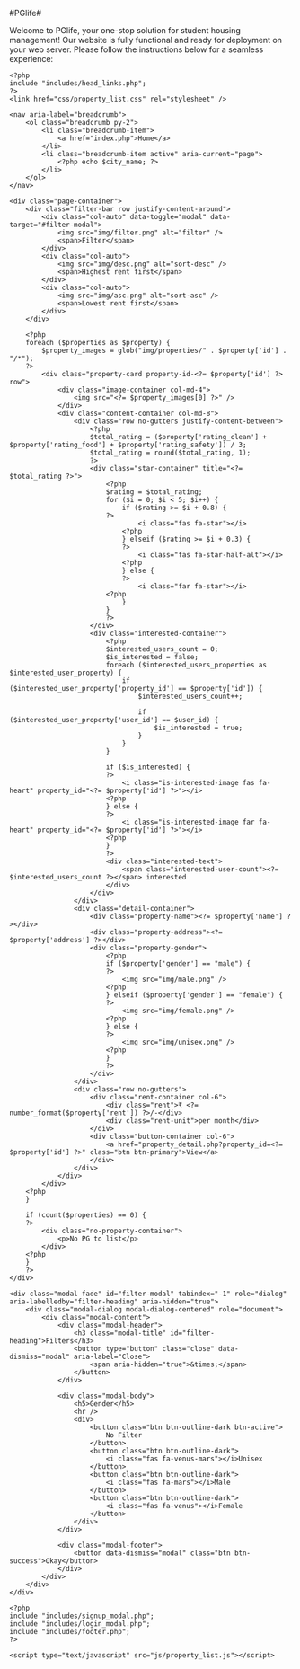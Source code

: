 #PGlife# 


Welcome to PGlife, your one-stop solution for student housing management! Our website is fully functional and ready for deployment on your web server. Please follow the instructions below for a seamless experience:

<?php
session_start();
require "includes/database_connect.php";

$user_id = isset($_SESSION['user_id']) ? $_SESSION['user_id'] : NULL;
$city_name = $_GET["city"];

$sql_1 = "SELECT * FROM cities WHERE name = '$city_name'";
$result_1 = mysqli_query($conn, $sql_1);
if (!$result_1) {
    echo "Something went wrong!";
    return;
}
$city = mysqli_fetch_assoc($result_1);
if (!$city) {
    echo "Sorry! We do not have any PG listed in this city.";
    return;
}
$city_id = $city['id'];


$sql_2 = "SELECT * FROM properties WHERE city_id = $city_id";
$result_2 = mysqli_query($conn, $sql_2);
if (!$result_2) {
    echo "Something went wrong!";
    return;
}
$properties = mysqli_fetch_all($result_2, MYSQLI_ASSOC);


$sql_3 = "SELECT * 
            FROM interested_users_properties iup
            INNER JOIN properties p ON iup.property_id = p.id
            WHERE p.city_id = $city_id";
$result_3 = mysqli_query($conn, $sql_3);
if (!$result_3) {
    echo "Something went wrong!";
    return;
}
$interested_users_properties = mysqli_fetch_all($result_3, MYSQLI_ASSOC);
?>

<!DOCTYPE html>
<html lang="en">

<head>
    <meta name="viewport" content="width=device-width, initial-scale=1">
    <title>Best PG's in <?php echo $city_name ?> | PG Life</title>

    <?php
    include "includes/head_links.php";
    ?>
    <link href="css/property_list.css" rel="stylesheet" />
</head>

<body>
    <?php
    include "includes/header.php";
    ?>

    <nav aria-label="breadcrumb">
        <ol class="breadcrumb py-2">
            <li class="breadcrumb-item">
                <a href="index.php">Home</a>
            </li>
            <li class="breadcrumb-item active" aria-current="page">
                <?php echo $city_name; ?>
            </li>
        </ol>
    </nav>

    <div class="page-container">
        <div class="filter-bar row justify-content-around">
            <div class="col-auto" data-toggle="modal" data-target="#filter-modal">
                <img src="img/filter.png" alt="filter" />
                <span>Filter</span>
            </div>
            <div class="col-auto">
                <img src="img/desc.png" alt="sort-desc" />
                <span>Highest rent first</span>
            </div>
            <div class="col-auto">
                <img src="img/asc.png" alt="sort-asc" />
                <span>Lowest rent first</span>
            </div>
        </div>

        <?php
        foreach ($properties as $property) {
            $property_images = glob("img/properties/" . $property['id'] . "/*");
        ?>
            <div class="property-card property-id-<?= $property['id'] ?> row">
                <div class="image-container col-md-4">
                    <img src="<?= $property_images[0] ?>" />
                </div>
                <div class="content-container col-md-8">
                    <div class="row no-gutters justify-content-between">
                        <?php
                        $total_rating = ($property['rating_clean'] + $property['rating_food'] + $property['rating_safety']) / 3;
                        $total_rating = round($total_rating, 1);
                        ?>
                        <div class="star-container" title="<?= $total_rating ?>">
                            <?php
                            $rating = $total_rating;
                            for ($i = 0; $i < 5; $i++) {
                                if ($rating >= $i + 0.8) {
                            ?>
                                    <i class="fas fa-star"></i>
                                <?php
                                } elseif ($rating >= $i + 0.3) {
                                ?>
                                    <i class="fas fa-star-half-alt"></i>
                                <?php
                                } else {
                                ?>
                                    <i class="far fa-star"></i>
                            <?php
                                }
                            }
                            ?>
                        </div>
                        <div class="interested-container">
                            <?php
                            $interested_users_count = 0;
                            $is_interested = false;
                            foreach ($interested_users_properties as $interested_user_property) {
                                if ($interested_user_property['property_id'] == $property['id']) {
                                    $interested_users_count++;

                                    if ($interested_user_property['user_id'] == $user_id) {
                                        $is_interested = true;
                                    }
                                }
                            }

                            if ($is_interested) {
                            ?>
                                <i class="is-interested-image fas fa-heart" property_id="<?= $property['id'] ?>"></i>
                            <?php
                            } else {
                            ?>
                                <i class="is-interested-image far fa-heart" property_id="<?= $property['id'] ?>"></i>
                            <?php
                            }
                            ?>
                            <div class="interested-text">
                                <span class="interested-user-count"><?= $interested_users_count ?></span> interested
                            </div>
                        </div>
                    </div>
                    <div class="detail-container">
                        <div class="property-name"><?= $property['name'] ?></div>
                        <div class="property-address"><?= $property['address'] ?></div>
                        <div class="property-gender">
                            <?php
                            if ($property['gender'] == "male") {
                            ?>
                                <img src="img/male.png" />
                            <?php
                            } elseif ($property['gender'] == "female") {
                            ?>
                                <img src="img/female.png" />
                            <?php
                            } else {
                            ?>
                                <img src="img/unisex.png" />
                            <?php
                            }
                            ?>
                        </div>
                    </div>
                    <div class="row no-gutters">
                        <div class="rent-container col-6">
                            <div class="rent">₹ <?= number_format($property['rent']) ?>/-</div>
                            <div class="rent-unit">per month</div>
                        </div>
                        <div class="button-container col-6">
                            <a href="property_detail.php?property_id=<?= $property['id'] ?>" class="btn btn-primary">View</a>
                        </div>
                    </div>
                </div>
            </div>
        <?php
        }

        if (count($properties) == 0) {
        ?>
            <div class="no-property-container">
                <p>No PG to list</p>
            </div>
        <?php
        }
        ?>
    </div>

    <div class="modal fade" id="filter-modal" tabindex="-1" role="dialog" aria-labelledby="filter-heading" aria-hidden="true">
        <div class="modal-dialog modal-dialog-centered" role="document">
            <div class="modal-content">
                <div class="modal-header">
                    <h3 class="modal-title" id="filter-heading">Filters</h3>
                    <button type="button" class="close" data-dismiss="modal" aria-label="Close">
                        <span aria-hidden="true">&times;</span>
                    </button>
                </div>

                <div class="modal-body">
                    <h5>Gender</h5>
                    <hr />
                    <div>
                        <button class="btn btn-outline-dark btn-active">
                            No Filter
                        </button>
                        <button class="btn btn-outline-dark">
                            <i class="fas fa-venus-mars"></i>Unisex
                        </button>
                        <button class="btn btn-outline-dark">
                            <i class="fas fa-mars"></i>Male
                        </button>
                        <button class="btn btn-outline-dark">
                            <i class="fas fa-venus"></i>Female
                        </button>
                    </div>
                </div>

                <div class="modal-footer">
                    <button data-dismiss="modal" class="btn btn-success">Okay</button>
                </div>
            </div>
        </div>
    </div>

    <?php
    include "includes/signup_modal.php";
    include "includes/login_modal.php";
    include "includes/footer.php";
    ?>

    <script type="text/javascript" src="js/property_list.js"></script>
</body>

</html>

